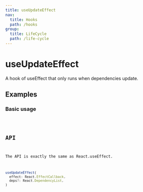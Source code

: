 ```yaml
---
title: useUpdateEffect
nav:
  title: Hooks
  path: /hooks
group:
  title: LifeCycle
  path: /life-cycle
---
```


# useUpdateEffect

<Tag lang="en-US" tags="ssr&crossPlatform"></Tag>

A hook of useEffect that only runs when dependencies update.

## Examples

### Basic usage

<code src="./demo/demo1.tsx" />

## API

The API is exactly the same as React.useEffect.

```typescript
useUpdateEffect(
  effect: React.EffectCallback,
  deps?: React.DependencyList,
)
```